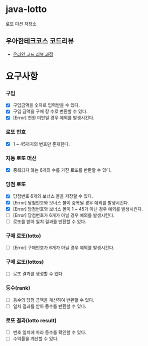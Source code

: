 # java-lotto

로또 미션 저장소

## 우아한테크코스 코드리뷰

- [온라인 코드 리뷰 과정](https://github.com/woowacourse/woowacourse-docs/blob/master/maincourse/README.md)


# 요구사항

### 구입
- [x] 구입금액을 숫자로 입력받을 수 있다.
- [x] 구입 금액을 구매 장 수로 변환할 수 있다.
- [x] [Error] 천원 미만일 경우 예외를 발생시킨다.

### 로또 번호
- [x] 1 ~ 45까지의 번호만 존재한다.

### 자동 로또 머신
- [x] 중복되지 않는 6개의 수를 가진 로또를 반환할 수 있다.

### 당첨 로또
- [x] 당첨번호 6개와 보너스 볼을 저장할 수 있다.
- [x] [Error] 당첨번호와 보너스 볼이 중복될 경우 예외를 발생시킨다.
- [x] [Error] 당첨번호와 보너스 볼이 1 ~ 45가 아닌 경우 예외를 발생시킨다.
- [ ] [Error] 당첨번호가 6개가 아닐 경우 예외를 발생시킨다.
- [ ] 로또를 받아 일치 결과를 반환할 수 있다.

### 구매 로또(lotto)
- [ ] [Error] 구매번호가 6개가 아닐 경우 예외를 발생시킨다.

### 구매 로또(lottos)
- [ ] 로또 결과를 생성할 수 있다.

### 등수(rank)
- [ ] 등수의 당첨 금액을 계산하여 반환할 수 있다. 
- [ ] 일치 결과를 받아 등수를 반환할 수 있다.

### 로또 결과(lotto result)
- [ ] 번호 일치에 따라 등수를 확인할 수 있다.
- [ ] 수익률을 계산할 수 있다.
